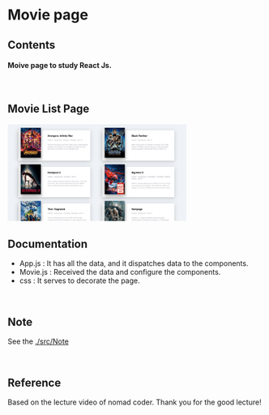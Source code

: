 # Movie page

## Contents
#### Moive page to study React Js.

<br />

## Movie List Page
<img src="./img/movie_page.png" width ="70%">

<br />

## Documentation
- App.js : It has all the data, and it dispatches data to the components.
- Movie.js : Received the data and configure the components.
- css : It serves to decorate the page.

<br />

## Note
See the [./src/Note][Note]

<br />

## Reference
Based on the lecture video of nomad coder. Thank you for the good lecture!

[Note]:<https://github.com/JongMinLee0/React-JS/tree/master/Note>
